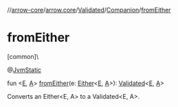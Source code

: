 //[arrow-core](../../../../index.md)/[arrow.core](../../index.md)/[Validated](../index.md)/[Companion](index.md)/[fromEither](from-either.md)

# fromEither

[common]\

@[JvmStatic](https://kotlinlang.org/api/latest/jvm/stdlib/kotlin.jvm/-jvm-static/index.html)

fun &lt;[E](from-either.md), [A](from-either.md)&gt; [fromEither](from-either.md)(e: [Either](../../-either/index.md)&lt;[E](from-either.md), [A](from-either.md)&gt;): [Validated](../index.md)&lt;[E](from-either.md), [A](from-either.md)&gt;

Converts an Either&lt;E, A&gt; to a Validated&lt;E, A&gt;.
